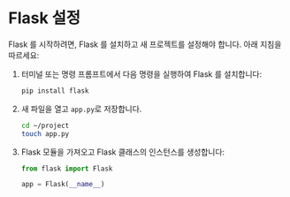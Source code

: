 # Flask 설정

Flask 를 시작하려면, Flask 를 설치하고 새 프로젝트를 설정해야 합니다. 아래 지침을 따르세요:

1. 터미널 또는 명령 프롬프트에서 다음 명령을 실행하여 Flask 를 설치합니다:

   ```bash
   pip install flask
   ```

2. 새 파일을 열고 `app.py`로 저장합니다.

   ```bash
   cd ~/project
   touch app.py
   ```

3. Flask 모듈을 가져오고 Flask 클래스의 인스턴스를 생성합니다:

   ```python
   from flask import Flask

   app = Flask(__name__)
   ```
